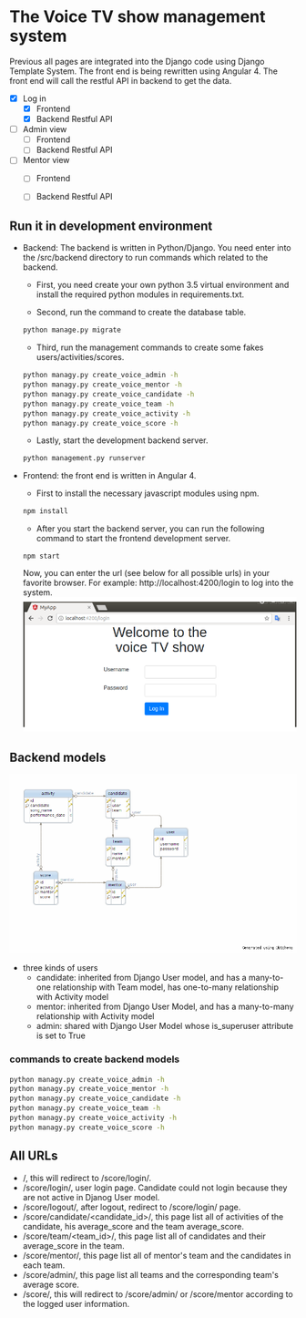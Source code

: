 # The Voice TV show management system

Previous all pages are integrated into the Django code using Django Template System. The front end is being rewritten using Angular 4. The front end will call the restful API in backend to get the data.

* [x] Log in
  * [x] Frontend
  * [x] Backend Restful API
* [ ] Admin view
  * [ ] Frontend
  * [ ] Backend Restful API
* [ ] Mentor view
  * [ ] Frontend
  * [ ] Backend Restful API
  

## Run it in development environment

* Backend: The backend is written in Python/Django. You need enter into the /src/backend directory to run commands which related to the backend.
  
  - First, you need create your own python 3.5 virtual environment and install the required python modules in requirements.txt.

  - Second, run the command to create the database table.
  ```sh
  python manage.py migrate
  ```
  - Third, run the management commands to create some fakes users/activities/scores.
  ```sh
  python managy.py create_voice_admin -h
  python managy.py create_voice_mentor -h
  python managy.py create_voice_candidate -h
  python managy.py create_voice_team -h
  python managy.py create_voice_activity -h
  python managy.py create_voice_score -h
  ```
  
  - Lastly, start the development backend server.
  ```sh
  python management.py runserver
  ```

* Frontend: the front end is written in Angular 4.
 
  - First to install the necessary javascript modules using npm.
  ```sh
  npm install
  ```
  
  - After you start the backend server, you can run the following command to start the frontend development server.

  ```
  npm start
  ```

  Now, you can enter the url (see below for all possible urls) in your favorite browser. For example: http://localhost:4200/login to log into the system.
  ![Image](./login.png)


## Backend models
![Image](./backend_models.gif)

* three kinds of users
    - candidate: inherited from Django User model, and has a many-to-one relationship with Team model, has one-to-many relationship with Activity model
    - mentor: inherited from Django User Model, and has a many-to-many relationship with Activity model
    - admin: shared with Django User Model whose is_superuser attribute is set to True

### commands to create backend models
```sh
python managy.py create_voice_admin -h
python managy.py create_voice_mentor -h
python managy.py create_voice_candidate -h
python managy.py create_voice_team -h
python managy.py create_voice_activity -h
python managy.py create_voice_score -h
```
## All URLs
* /, this will redirect to /score/login/.
* /score/login/, user login page. Candidate could not login because they are not active in Djanog User model.
* /score/logout/, after logout, redirect to /score/login/ page.
* /score/candidate/<candidate_id>/, this page list all of activities of the candidate, his average_score and the team average_score.
* /score/team/<team_id>/, this page list all of candidates and their average_score in the team.
* /score/mentor/, this page list all of mentor's team and the candidates in each team.
* /score/admin/, this page list all teams and the corresponding team's average score.
* /score/, this will redirect to /score/admin/ or /score/mentor according to the logged user information.
